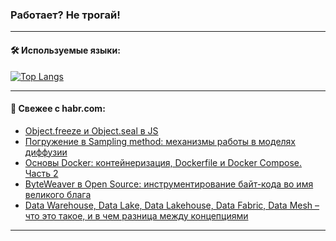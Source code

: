 ### Работает? Не трогай!

---
<!--
#### 🛠️ Technical stack:

![Java](https://img.shields.io/badge/Java-informational?logo=Oracle&style=flat&logoColor=white&color=FF4500)
![Kotlin](https://img.shields.io/badge/Kotlin-informational?logo=Kotlin&style=flat&logoColor=white&color=774D97)
![TS](https://img.shields.io/badge/TypeScript-informational?logo=typeScript&style=flat&logoColor=black&color=017acc)
![Python](https://img.shields.io/badge/Python-informational?logo=Python&style=flat&logoColor=black&color=ffdd54) <br>
![Spring](https://img.shields.io/badge/Spring-informational?logo=Spring&style=flat&logoColor=white&color=6DB33F) 
![SpringBoot](https://img.shields.io/badge/SpringBoot-informational?logo=SpringBoot&style=flat&logoColor=white&color=6DB33F)
![Nest](https://img.shields.io/badge/NestJS-informational?logo=NestJS&style=flat&logoColor=white&color=E0234E) 
![NodeJS](https://img.shields.io/badge/NodeJS-informational?logo=node.js&style=flat&logoColor=white&color=70A760)<br>
![PostgreSQL](https://img.shields.io/badge/PostgreSQL-informational?logo=PostgreSQL&style=flat&logoColor=white&color=DAA520)
![MongoDB](https://img.shields.io/badge/MongoDB-informational?logo=MongoDB&style=flat&logoColor=white&color=870000)
![Apache](https://img.shields.io/badge/Apache-informational?logo=apache&style=flat&logoColor=white&color=f74e28)

___ 
-->

#### 🛠️ Используемые языки:

[![Top Langs](https://github-readme-stats-u2qms2cxw-advtsettinggmailcoms-projects.vercel.app/api/top-langs/?username=zloylis&langs_count=10&hide_title=true&title_color=e6edf3&size_weight=0.5&count_weight=0.5&layout=compact&hide_progress=true&hide_border=true&theme=dracula)](https://github.com/zloylis)

<!---


####  :octocat:&nbsp;&nbsp; Статистика:

![GitHub stats](https://github-readme-stats-u2qms2cxw-advtsettinggmailcoms-projects.vercel.app/api?username=zloylis&show_icons=true&hide_border=true&theme=dracula&title_color=e6edf3&include_all_commits=true&count_private=true&hide_rank=false&hide_title=true&rank_icon=github)
-->
---

#### 💬 Свежее с habr.com:

<!-- BLOG-POST-LIST:START -->
- [Object.freeze и Object.seal в JS](https://habr.com/ru/companies/otus/articles/845226/?utm_source=habrahabr&utm_medium=rss&utm_campaign=845226)
- [Погружение в Sampling method: механизмы работы в моделях диффузии](https://habr.com/ru/articles/846358/?utm_source=habrahabr&utm_medium=rss&utm_campaign=846358)
- [Основы Docker: контейнеризация, Dockerfile и Docker Compose. Часть 2](https://habr.com/ru/companies/sibur_official/articles/846350/?utm_source=habrahabr&utm_medium=rss&utm_campaign=846350)
- [ByteWeaver в Open Source: инструментирование байт-кода во имя великого блага](https://habr.com/ru/companies/vk/articles/845872/?utm_source=habrahabr&utm_medium=rss&utm_campaign=845872)
- [Data Warehouse, Data Lake, Data Lakehouse, Data Fabric, Data Mesh – что это такое, и в чем разница между концепциями](https://habr.com/ru/articles/846296/?utm_source=habrahabr&utm_medium=rss&utm_campaign=846296)
<!-- BLOG-POST-LIST:END -->

---
